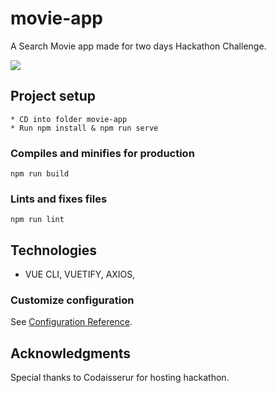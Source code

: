 # movie-app
A Search Movie app made for two days Hackathon Challenge.<br>

![](movie-app.gif)

## Project setup
```
* CD into folder movie-app
* Run npm install & npm run serve
```

### Compiles and minifies for production
```
npm run build
```

### Lints and fixes files
```
npm run lint
```

## Technologies

* VUE CLI, VUETIFY, AXIOS,  <br>

### Customize configuration
See [Configuration Reference](https://cli.vuejs.org/config/).

## Acknowledgments

Special thanks to Codaisserur for hosting hackathon. 

